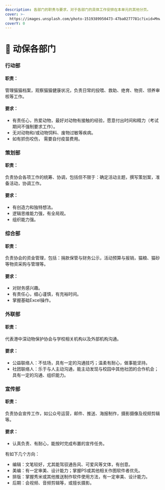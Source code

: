 ```yaml
---
description: 各部门的职责与要求，对于各部门的具体工作安排在本单元的其他分页。
cover: >-
  https://images.unsplash.com/photo-1519389950473-47ba0277781c?ixid=MnwxMjA3fDB8MHxwaG90by1wYWdlfHx8fGVufDB8fHx8&ixlib=rb-1.2.1&auto=format&fit=crop&w=2970&q=80
coverY: 0
---
```


# 👋 动保各部门

### 行动部

#### **职责**：

管理猫猫档案，观察猫猫健康状况，负责日常的投喂、救助、绝育、物资、领养审核等工作。

#### **要求**：

* 有责任心，热爱动物，最好对动物有接触的经验，愿意付出时间和精力（考试期间不强制要求工作）。
* 无对动物和/或动物饲料、废物过敏等疾病。
* 如有抓伤咬伤， 需要自付疫苗费用。

### 策划部

#### **职责**：

负责协会各项工作的统筹、协调，包括但不限于：确定活动主题，撰写策划案，准备活动，协调工作。

#### **要求**：

* 有创造力和独特想法。
* 逻辑思维能力强，有全局观。
* 组织能力强。

### 综合部

#### **职责**：

负责协会的资金管理，包括：捐款保管与财务公示，活动预算与报销，猫粮、猫砂等物资采购与管理等。

#### **要求**：

* 对财务感兴趣。
* 有责任心，细心谨慎，有充裕时间。
* 掌握基础Excel操作。

### 外联部

#### **职责**：

代表港中深动物保护协会与学校相关机构以及外部机构沟通。

#### **要求**：

* 公益联络人：不怯场，具有一定的沟通技巧；温柔有耐心，做事能坚持。
* 社团联络人：乐于与人主动沟通，能主动发现与校园中其他社团的合作机会；具有一定的沟通、组织能力。

### 宣传部

#### **职责**：

负责协会宣传工作，如公众号运营，邮件、推送、海报制作，摄影摄像及视频剪辑等。

#### **要求**：

* 认真负责、有耐心，能按时完成布置的宣传任务。

有如下几个方向：

* 编辑：文笔较好，尤其能驾驭通告风、可爱风等文体，有创意。
* 美编：有一定审美、设计能力；掌握PS或其他相关作图软件者优先。
* 排版：掌握秀米或其他推送制作软件使用方法，有一定审美、设计能力。
* 后期：会视频、音频剪辑等，或擅长摄影。
